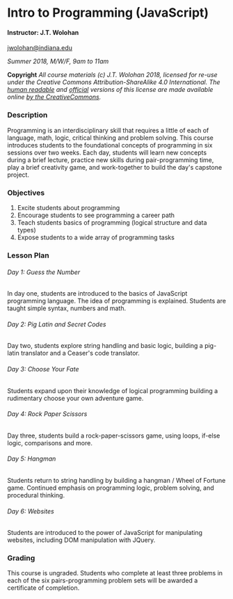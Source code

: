 Intro to Programming (JavaScript)
====
#### Instructor: J.T. Wolohan  
[jwolohan@indiana.edu](mailto:jwolohan@indiana.edu)

*Summer 2018, M/W/F, 9am to 11am*

**Copyright** *All course materials (c) J.T. Wolohan 2018, licensed for re-use under the Creative Commons Attribution-ShareAlike 4.0 International. The [human readable](https://creativecommons.org/licenses/by-sa/4.0/) and [official](https://creativecommons.org/licenses/by-sa/4.0/legalcode) versions of this license are made available online [by the CreativeCommons](https://creativecommons.org/).*

### Description
Programming is an interdisciplinary skill that requires a little of each of language, math, logic, critical thinking and problem solving. This course introduces students to the foundational concepts of programming in six sessions over two weeks. Each day, students will learn new concepts during a brief lecture, practice new skills during pair-programming time, play a brief creativity game, and work-together to build the day's capstone project.

### Objectives
1. Excite students about programming
2. Encourage students to see programming a career path
3. Teach students basics of programming (logical structure and data types)
4. Expose students to a wide array of programming tasks

### Lesson Plan
###### Day 1: Guess the Number
In day one, students are introduced to the basics of JavaScript programming language. The idea of programming is explained. Students are taught simple syntax, numbers and math.
###### Day 2: Pig Latin and Secret Codes
Day two, students explore string handling and basic logic, building a pig-latin translator and a Ceaser's code translator.
###### Day 3: Choose Your Fate
 Students expand upon their knowledge of logical programming building a rudimentary choose your own adventure game.
###### Day 4: Rock Paper Scissors  
Day three, students build a rock-paper-scissors game, using loops, if-else logic, comparisons and more.
###### Day 5: Hangman
Students return to string handling by building a hangman / Wheel of Fortune game. Continued emphasis on programming logic, problem solving, and procedural thinking.
###### Day 6: Websites
Students are introduced to the power of JavaScript for manipulating websites, including DOM manipulation with JQuery.

### Grading
This course is ungraded. Students who complete at least three problems in each of the six pairs-programming problem sets will be awarded a certificate of completion.
